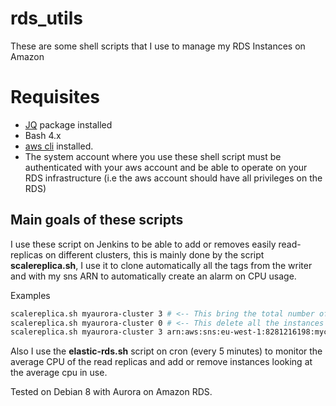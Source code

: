 # rds_utils

These are some shell scripts that I use to manage my RDS Instances on Amazon

# Requisites
  - [JQ](https://stedolan.github.io/jq/) package installed
  - Bash 4.x
  - [aws cli](https://aws.amazon.com/cli/) installed.
  - The system account where you use these shell script must be authenticated with your aws account and be able to operate on your RDS infrastructure (i.e the aws account should have all privileges on the RDS)

## Main goals of these scripts

I use these script on Jenkins to be able to add or removes easily read-replicas on different clusters, this is mainly done by the script **scalereplica.sh**, I use it to clone automatically all the tags from the writer and with my sns ARN to automatically create an alarm on CPU usage.

Examples
```bash
scalereplica.sh myaurora-cluster 3 # <-- This bring the total number of readers to 3 on the cluster myaurora-cluster
scalereplica.sh myaurora-cluster 0 # <-- This delete all the instances of type reader
scalereplica.sh myaurora-cluster 3 arn:aws:sns:eu-west-1:8281216198:mycontact # <-- This bring the total number of readers to 3 and for each set a Cloudwatch alarm on CPU usage.
```

Also I use the **elastic-rds.sh** script on cron (every 5 minutes) to monitor the average CPU of the read replicas and add or remove instances looking at the average cpu in use.

Tested on Debian 8 with Aurora on Amazon RDS.
